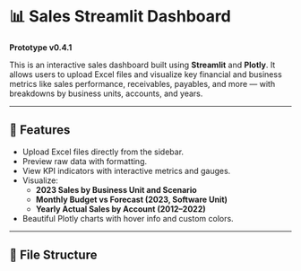 # 📊 Sales Streamlit Dashboard

**Prototype v0.4.1**

This is an interactive sales dashboard built using **Streamlit** and **Plotly**. It allows users to upload Excel files and visualize key financial and business metrics like sales performance, receivables, payables, and more — with breakdowns by business units, accounts, and years.

---

## 🚀 Features

- Upload Excel files directly from the sidebar.
- Preview raw data with formatting.
- View KPI indicators with interactive metrics and gauges.
- Visualize:
  - **2023 Sales by Business Unit and Scenario**
  - **Monthly Budget vs Forecast (2023, Software Unit)**
  - **Yearly Actual Sales by Account (2012–2022)**
- Beautiful Plotly charts with hover info and custom colors.

---

## 📁 File Structure


